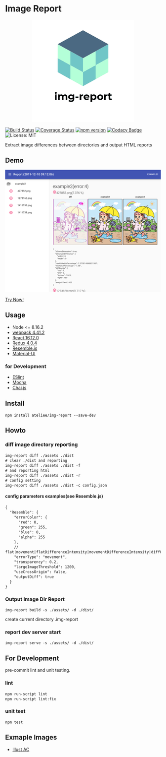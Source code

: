 # Image Report

<p align="center">
    <img src="https://raw.githubusercontent.com/ateliee/img-report/master/examples/img/logo.png" />
</p>

[![Build Status](https://travis-ci.com/ateliee/img-report.svg?branch=master)](https://travis-ci.com/ateliee/img-report)
[![Coverage Status](https://coveralls.io/repos/github/ateliee/img-report/badge.svg?branch=master)](https://coveralls.io/github/ateliee/img-report?branch=master)
[![npm version](https://badge.fury.io/js/img-report.svg)](https://badge.fury.io/js/img-report)
[![Codacy Badge](https://api.codacy.com/project/badge/Grade/1d6e04a6e034428abe69863e0e78752a)](https://www.codacy.com/manual/ateliee/img-report?utm_source=github.com&amp;utm_medium=referral&amp;utm_content=ateliee/img-report&amp;utm_campaign=Badge_Grade)
![License: MIT](https://img.shields.io/badge/License-MIT-green.svg)

Extract image differences between directories and output HTML reports

## Demo

![](examples/img/screen.png)

[Try Now!](https://ateliee.github.io/img-report/)

## Usage

* Node <= 8.16.2
* [webpack 4.41.2](https://webpack.js.org/)
* [React 16.12.0](https://ja.reactjs.org/)
* [Redux 4.0.4](https://redux-docs.netlify.com/)
* [Resemble.js](https://github.com/rsmbl/Resemble.js)
* [Material-UI](https://material-ui.com/)

### for Development

* [ESlint](https://eslint.org/)
* [Mocha](https://mochajs.org/)
* [Chai.js](https://www.chaijs.com/)

## Install
```
npm install ateliee/img-report --save-dev
```

## Howto

### diff image directory reporting
```
img-report diff ./assets ./dist
# clear ./dist and reporting
img-report diff ./assets ./dist -f
# and reporting html
img-report diff ./assets ./dist -r
# config setting
img-report diff ./assets ./dist -c config.json
```

#### config parameters examples(see Resemble.js)

```
{
  "Resemble": {
    "errorColor": {
      "red": 0,
      "green": 255,
      "blue": 0,
      "alpha": 255
    },
    // flat|movement|flatDifferenceIntensity|movementDifferenceIntensity|diffOnly
    "errorType": "movement",
    "transparency": 0.2,
    "largeImageThreshold": 1200,
    "useCrossOrigin": false,
    "outputDiff": true
  }
}
```

### Output Image Dir Report

```
img-report build -s ./assets/ -d ./dist/
```

create current directory .img-report

### report dev server start
```
img-report serve -s ./assets/ -d ./dist/
```

## For Development

pre-commit lint and unit testing.

### lint
```
npm run-script lint
npm run-script lint:fix
```

### unit test
```
npm test
```

## Exmaple Images

* [Illust AC](https://www.ac-illust.com/)